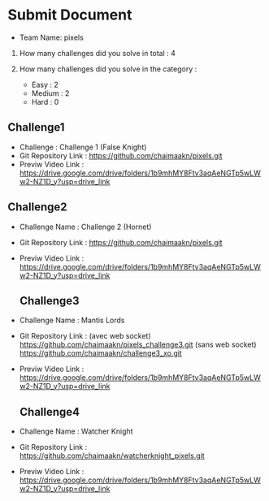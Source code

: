 # Submit Document

- Team Name: pixels

1. How many challenges did you solve in total : 4

2. How many challenges did you solve in the category :
   - Easy : 2
   - Medium : 2
   - Hard : 0



## Challenge1

- Challenge  : Challenge 1 (False Knight)
- Git Repository Link : https://github.com/chaimaakn/pixels.git
- Previw Video Link : https://drive.google.com/drive/folders/1b9mhMY8Ftv3aqAeNGTp5wLWw2-NZ1D_y?usp=drive_link

## Challenge2

- Challenge Name : Challenge 2 (Hornet)
- Git Repository Link : https://github.com/chaimaakn/pixels.git
- Previw Video Link : https://drive.google.com/drive/folders/1b9mhMY8Ftv3aqAeNGTp5wLWw2-NZ1D_y?usp=drive_link

  ## Challenge3

- Challenge Name : Mantis Lords
- Git Repository Link : (avec web socket) https://github.com/chaimaakn/pixels_challenge3.git
                        (sans web socket) https://github.com/chaimaakn/challenge3_xo.git
- Previw Video Link :  https://drive.google.com/drive/folders/1b9mhMY8Ftv3aqAeNGTp5wLWw2-NZ1D_y?usp=drive_link

  ## Challenge4

- Challenge Name : Watcher Knight
- Git Repository Link : https://github.com/chaimaakn/watcherknight_pixels.git
- Previw Video Link :  https://drive.google.com/drive/folders/1b9mhMY8Ftv3aqAeNGTp5wLWw2-NZ1D_y?usp=drive_link
